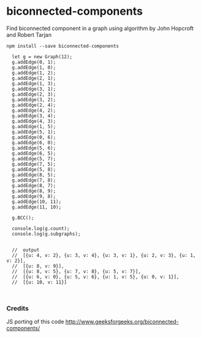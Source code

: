 # biconnected-components
Find biconnected component in a graph using algorithm by John Hopcroft and Robert Tarjan

```
npm install --save biconnected-components
```

```
  let g = new Graph(12);
  g.addEdge(0, 1);
  g.addEdge(1, 0);
  g.addEdge(1, 2);
  g.addEdge(2, 1);
  g.addEdge(1, 3);
  g.addEdge(3, 1);
  g.addEdge(2, 3);
  g.addEdge(3, 2);
  g.addEdge(2, 4);
  g.addEdge(4, 2);
  g.addEdge(3, 4);
  g.addEdge(4, 3);
  g.addEdge(1, 5);
  g.addEdge(5, 1);
  g.addEdge(0, 6);
  g.addEdge(6, 0);
  g.addEdge(5, 6);
  g.addEdge(6, 5);
  g.addEdge(5, 7);
  g.addEdge(7, 5);
  g.addEdge(5, 8);
  g.addEdge(8, 5);
  g.addEdge(7, 8);
  g.addEdge(8, 7);
  g.addEdge(8, 9);
  g.addEdge(9, 8);
  g.addEdge(10, 11);
  g.addEdge(11, 10);

  g.BCC();

  console.log(g.count);
  console.log(g.subgraphs);


  //  output
  //  [{u: 4, v: 2}, {u: 3, v: 4}, {u: 3, v: 1}, {u: 2, v: 3}, {u: 1, v: 2}],
  //  [{u: 8, v: 9}],
  //  [{u: 8, v: 5}, {u: 7, v: 8}, {u: 5, v: 7}],
  //  [{u: 6, v: 0}, {u: 5, v: 6}, {u: 1, v: 5}, {u: 0, v: 1}],
  //  [{u: 10, v: 11}]



```


### Credits
JS porting of this code http://www.geeksforgeeks.org/biconnected-components/
